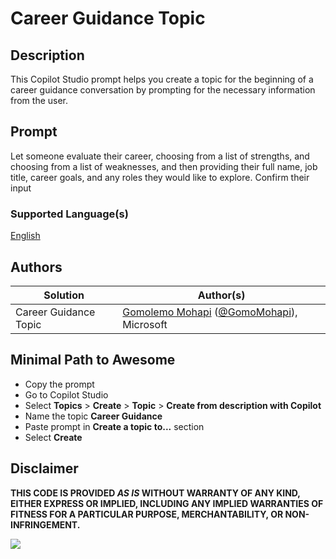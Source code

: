# Career Guidance Topic

## Description

This Copilot Studio prompt helps you create a topic for the beginning of a career guidance conversation by prompting for the necessary information from the user.

## Prompt

Let someone evaluate their career, choosing from a list of strengths, and choosing from a list of weaknesses, and then providing their full name, job title, career goals, and any roles they would like to explore. Confirm their input

### Supported Language(s)

[English](./en-us/prompt.md)

## Authors

Solution|Author(s)
--------|---------
Career Guidance Topic | [Gomolemo Mohapi](https://github.com/GomoMohapi) ([@GomoMohapi](https://twitter.com/GomoMohapi)), Microsoft

## Minimal Path to Awesome

* Copy the prompt
* Go to Copilot Studio
* Select **Topics** > **Create** > **Topic** > **Create from description with Copilot**
* Name the topic **Career Guidance**
* Paste prompt in **Create a topic to...** section
* Select **Create**

## Disclaimer

**THIS CODE IS PROVIDED *AS IS* WITHOUT WARRANTY OF ANY KIND, EITHER EXPRESS OR IMPLIED, INCLUDING ANY IMPLIED WARRANTIES OF FITNESS FOR A PARTICULAR PURPOSE, MERCHANTABILITY, OR NON-INFRINGEMENT.**

<img src="https://m365-visitor-stats.azurewebsites.net/powerplatform-prompts/samples/copilot-studio/career-guidance-topic" aria-hidden="true" />
